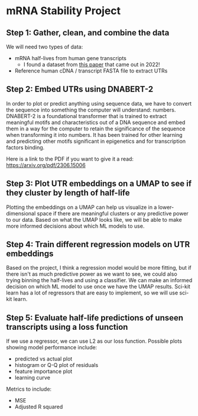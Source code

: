 # mRNA Stability Project

## Step 1: Gather, clean, and combine the data

We will need two types of data:
 - mRNA half-lives from human gene transcripts
    - I found a dataset from [this paper](https://genomebiology.biomedcentral.com/articles/10.1186/s13059-022-02811-x#availability-of-data-and-materials) that came out in 2022!
 - Reference human cDNA / transcript FASTA file to extract UTRs

## Step 2: Embed UTRs using DNABERT-2

In order to plot or predict anything using sequence data, we have to convert the sequence into something the computer will understand: numbers. DNABERT-2 is a foundational transformer that is trained to extract meaningful motifs and characteristics out of a DNA sequence and embed them in a way for the computer to retain the significance of the sequence when transforming it into numbers. It has been trained for other learning and predicting other motifs significant in epigenetics and for transcription factors binding.

Here is a link to the PDF if you want to give it a read: https://arxiv.org/pdf/2306.15006

## Step 3: Plot UTR embeddings on a UMAP to see if they cluster by length of half-life

Plotting the embeddings on a UMAP can help us visualize in a lower-dimensional space if there are meaningful clusters or any predictive power to our data. Based on what the UMAP looks like, we will be able to make more informed decisions about which ML models to use.

## Step 4: Train different regression models on UTR embeddings

Based on the project, I think a regression model would be more fitting, but if there isn't as much predictive power as we want to see, we could also trying binning the half-lives and using a classifier. We can make an informed decision on which ML model to use once we have the UMAP results. Sci-kit learn has a lot of regressors that are easy to implement, so we will use sci-kit learn.

## Step 5: Evaluate half-life predictions of unseen transcripts using a loss function

If we use a regressor, we can use L2 as our loss function. Possible plots showing model performance include:
- predicted vs actual plot
- histogram or Q-Q plot of residuals
- feature importance plot
- learning curve

Metrics to include:
- MSE
- Adjusted R squared
